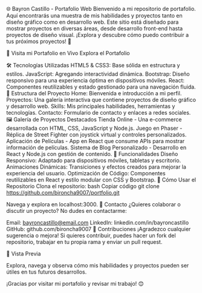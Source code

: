 
🌐 Bayron Castillo - Portafolio Web
Bienvenido a mi repositorio de portafolio. Aquí encontrarás una muestra de mis habilidades y proyectos tanto en diseño gráfico como en desarrollo web. Este sitio está diseñado para mostrar proyectos en diversas áreas, desde desarrollo front-end hasta proyectos de diseño visual. ¡Explora y descubre cómo puedo contribuir a tus próximos proyectos! 🚀

🌟 Visita mi Portafolio en Vivo
Explora el Portafolio

🛠️ Tecnologías Utilizadas
HTML5 & CSS3: Base sólida en estructura y estilos.
JavaScript: Agregando interactividad dinámica.
Bootstrap: Diseño responsivo para una experiencia óptima en dispositivos móviles.
React: Componentes reutilizables y estado gestionado para una navegación fluida.
📂 Estructura del Proyecto
Home: Bienvenida e introducción a mi perfil.
Proyectos: Una galería interactiva que contiene proyectos de diseño gráfico y desarrollo web.
Skills: Mis principales habilidades, herramientas y tecnologías.
Contacto: Formulario de contacto y enlaces a redes sociales.
🖼️ Galería de Proyectos Destacados
Tienda Online - Una e-commerce desarrollada con HTML, CSS, JavaScript y Node.js.
Juego en Phaser - Réplica de Street Fighter con joystick virtual y controles personalizados.
Aplicación de Películas - App en React que consume APIs para mostrar información de películas.
Sistema de Blog Personalizado - Desarrollo en React y Node.js con gestión de contenido.
🚀 Funcionalidades
Diseño Responsivo: Adaptado para dispositivos móviles, tabletas y escritorio.
Animaciones Dinámicas: Transiciones y efectos creados para mejorar la experiencia del usuario.
Optimización de Código: Componentes reutilizables en React y estilo modular con CSS y Bootstrap.
📝 Cómo Usar el Repositorio
Clona el repositorio:
bash
Copiar código
git clone https://github.com/bironcha9007/portfolio.git

Navega y explora en localhost:3000.
📧 Contacto
¿Quieres colaborar o discutir un proyecto? No dudes en contactarme:

Email: bayroncastillo@email.com
LinkedIn: linkedin.com/in/bayroncastillo
GitHub: github.com/bironcha9007
📌 Contribuciones
¡Agradezco cualquier sugerencia o mejora! Si quieres contribuir, puedes hacer un fork del repositorio, trabajar en tu propia rama y enviar un pull request.

🎨 Vista Previa

Explora, navega y observa cómo mis habilidades y proyectos pueden ser útiles en tus futuros desarrollos.

¡Gracias por visitar mi portafolio y revisar mi trabajo! 😊
